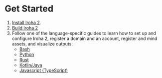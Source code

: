 # Get Started

<!-- 
this section should have everything about first steps in Iroha:
- install/build instructions
- step-by-step get started guide
- lang-specific guides that walk you through the basic functionality 
-->

<!-- TODO: add fancy navigation for this section -->

1. [Install Iroha 2](/get-started/install.md).
2. [Build Iroha 2](/get-started/build.md)
3. Follow one of the language-specific guides to learn how to set up and
   configure Iroha 2, register a domain and an account, register and mind
   assets, and visualize outputs:
   - [Bash](/get-started/bash.md)
   - [Python](/get-started/python.md)
   - [Rust](/get-started/rust.md)
   - [Kotlin/Java](/get-started/kotlin-java.md)
   - [Javascript (TypeScript)](/get-started/javascript.md)